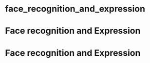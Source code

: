 # face_recognition_and_expression
# Face recognition and Expression
# Face recognition and Expression
